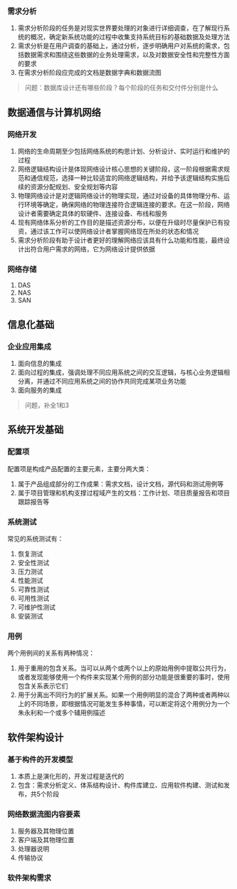 ### 需求分析
1. 需求分析阶段的任务是对现实世界要处理的对象进行详细调查，在了解现行系统的概况，确定新系统功能的过程中收集支持系统目标的基础数据及处理方法
2. 需求分析是在用户调查的基础上，通过分析，逐步明确用户对系统的需求，包括数据需求和围绕这些数据的业务处理需求，以及对数据安全性和完整性方面的要求
3. 在需求分析阶段应完成的文档是数据字典和数据流图
> 问题：数据库设计还有哪些阶段？每个阶段的任务和交付件分别是什么

## 数据通信与计算机网络

### 网络开发
1. 网络的生命周期至少包括网络系统的构思计划、分析设计、实时运行和维护的过程
2. 网络逻辑结构设计是体现网络设计核心思想的关键阶段，这一阶段根据需求规范和通信规范，选择一种比较适宜的网络逻辑结构，并给予该逻辑结构实施后续的资源分配规划、安全规划等内容
3. 物理网络设计是对逻辑网络设计的物理实现，通过对设备的具体物理分布、运行环境等确定，确保网络的物理连接符合逻辑连接的要求。在这一阶段，网络设计者需要确定具体的软硬件、连接设备、布线和服务
4. 现有网络体系分析的工作目的是描述资源分布，以便在升级时尽量保护已有投资，通过该工作可以使网络设计者掌握网络现在所处的状态和情况
5. 需求分析阶段有助于设计者更好的理解网络应该具有什么功能和性能，最终设计出符合用户需求的网络，它为网络设计提供依据

### 网络存储
1. DAS
2. NAS
3. SAN

## 信息化基础

### 企业应用集成
1. 面向信息的集成
2. 面向过程的集成，强调处理不同应用系统之间的交互逻辑，与核心业务逻辑相分离，并通过不同应用系统之间的协作共同完成某项业务功能
3. 面向服务的集成
>问题，补全1和3

## 系统开发基础

### 配置项
配置项是构成产品配置的主要元素，主要分两大类：
1. 属于产品组成部分的工作成果：需求文档，设计文档，源代码和测试用例等
2. 属于项目管理和机构支撑过程域产生的文档：工作计划、项目质量报告和项目跟踪报告等

### 系统测试
常见的系统测试有：
1. 恢复测试
2. 安全性测试
3. 压力测试
4. 性能测试
5. 可靠性测试
6. 可用性测试
7. 可维护性测试
8. 安装测试

### 用例

两个用例间的关系有两种情况：
1. 用于重用的包含关系。当可以从两个或两个以上的原始用例中提取公共行为，或者发现能够使用一个构件来实现某个用例的部分功能是很重要的事时，使用包含关系表示它们
2. 用于分离出不同行为的扩展关系。如果一个用例明显的混合了两种或者两种以上的不同场景，即根据情况可能发生多种事情，可以断定将这个用例分为一个朱永利和一个或多个辅用例描述

## 软件架构设计

### 基于构件的开发模型
1. 本质上是演化形的，开发过程是迭代的
2. 包含：需求分析定义、体系结构设计、构件库建立、应用软件构建、测试和发布，共5个阶段

### 网络数据流图内容要素
1. 服务器及其物理位置
2. 客户端及其物理位置
3. 处理器说明
4. 传输协议

### 软件架构需求

